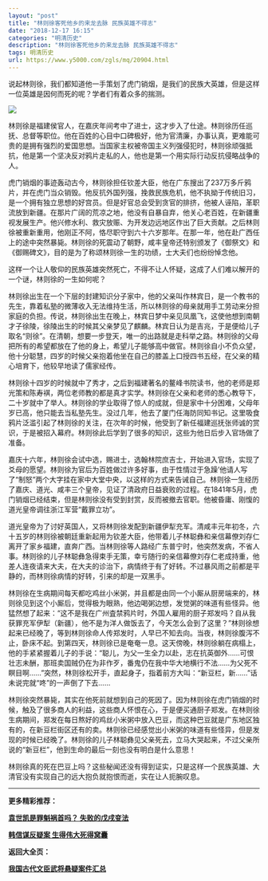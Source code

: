 ```yaml
---
layout: "post"
title: "林则徐客死他乡的来龙去脉 民族英雄不得志"
date: "2018-12-17 16:15"
categories: "明清历史"
description: "林则徐客死他乡的来龙去脉 民族英雄不得志"
tags: 明清历史
url: https://www.y5000.com/zgls/mq/20904.html
---
```






说起林则徐，我们都知道他一手策划了虎门销烟，是我们的民族大英雄，但是这样一位英雄是因何而死的呢？学者们有着众多的揣测。

![](https://img.y5000.com/uploads/allimg/170503/11-1F5031A343S4.jpg)

林则徐是福建侯官人，在嘉庆年间考中了进士，这才步入了仕途。林则徐历任巡抚、总督等职位。他在百姓的心目中口碑极好，他为官清廉，办事认真，更难能可贵的是拥有强烈的爱国思想。当国家主权被帝国主义列强侵犯时，林则徐顽强抵抗，他是第一个坚决反对鸦片走私的人，他也是第一个用实际行动反抗侵略战争的人。

虎门销烟的事迹轰动古今，林则徐担任钦差大臣，他在广东搜出了237万多斤鸦片，并在虎门当众销毁。他反抗外国列强，挽救民族危机，他不执拗于传统旧习，是一个拥有独立思想的好宫员。但是好官总会受到贪官的排挤，他被人诬陷，革职流放到新疆。在那片广阔的荒凉之地，他没有自暴自弃，他关心老百姓，在新疆重视发展生产。他兴修水利、救灾放赈、为开发边远地区作出了巨大贡献。之后林则徐被重新重用，他刚正不阿，恪尽职守到六十六岁那年。在那一年，他在赴广西任上的途中突然暴毙。林则徐的死震动了朝野，咸丰皇帝还特别颁发了《御祭文》和《御赐碑文》，目的是为了称颂林则徐一生的功绩，士大夫们也纷纷悼念他。

这样一个让人敬仰的民族英雄突然死亡，不得不让人怀疑，这成了人们难以解开的一个谜，林则徐的一生如何呢？

林则徐出生在一个下层的封建知识分子家中，他的父亲叫作林宾日，是一个教书的先生，靠着私塾的微薄收入无法维持生活，所以林则徐的母亲就用手工劳动来分担家庭的负担。传说，林则徐出生在晚上，林宾日梦中亲见凤凰飞，这使他想到南朝才子徐陵，徐陵出生的时候其父亲梦见了麒麟。林宾日认为是吉兆，于是便给儿子取名“则徐”。在清朝，想要一步登天，唯一的出路就是走科举之路。林则徐的父母把所有的希望都放在了他的身上，希望儿子能够高中做官。林则徐自小不负众望，他十分聪慧，四岁的时候父亲抱着他坐在自己的膝盖上口授四书五经，在父亲的精心培育下，他较早地读了儒家经传。

林则徐十四岁的时候就中了秀才，之后到福建著名的鳌峰书院读书，他的老师是郑光策和陈寿褀，两位老师教的都是真才实学。林则徐在父亲和老师的悉心教导下，二十岁就中了举人。林则徐的学业取得了惊人的成就，但是家中十分困难，父母年岁已高，他只能去当私塾先生。没过几年，他去了厦门任海防同知书记。这里吸食鸦片泛滥引起了林则徐的关注，在次年的时候，他受到了新任福建巡抚张师诚的赏识，于是被招入幕府。林则徐此后学到了很多的知识，这些为他日后步入官场做了准备。

嘉庆十六年，林则徐会试中选，赐进士，选翰林院庶吉士，开始进入官场，实现了爻母的愿望。林则徐为官后为百姓做过许多好事，由于性情过于急躁’他请人写了“制怒”两个大字挂在家中大堂中央，以这样的方式来告诫自己。林则徐一生经历了嘉庆、道光、咸丰三个皇帝，见证了清政府日益衰败的过程。在1841年5月，虎门销烟已经结束，但是林则徐没有受到封赏，反而被撤去官职。他被昏庸、刚愎的道光皇帝调往浙江军营“戴罪立功”。

道光皇帝为了讨好英国人，又将林则徐发配到新疆伊犁充军。清咸丰元年初冬，六十五岁的林则徐被朝廷重新起用为钦差大臣，他带着儿子林聪彝和亲信幕僚刘存仁离开了家乡福建，直奔广西。当林则徐等人路经广东普宁时，他突然发病，不省人事。林则徐的儿子林聪彝急得束手无策，幸亏随行的亲信幕僚刘存仁老成持重，他差人连夜请来大夫，在大夫的诊治下，病情终于有了好转。不过暴风雨之前都是平静的，而林则徐病情的好转，引来的却是一双黑手。

林则徐在生病期间每天都吃鸡丝小米粥，并且都是由同一个小厮从厨房端来的，林则徐见到这个小厮后，觉得极为眼熟，他边喝粥边想，发觉粥的味道有些怪异。他猛然想了起来：“这不是我在广州査禁鸦片时，外国人雇用的厨子郑发吗？自从我获罪充军伊犁（新疆），他不是为洋人做饭去了，今天怎么会到了这里？”林则徐想起来已经晚了，等到林则徐命人传郑发时，人早已不知去向。当夜，林则徐腹泻不止，卧床不起。到第四天，林则徐已是奄奄一息。这天傍晚，林则徐躺在病榻上，他的手紧紧握着儿子的手说：“聪儿，为父一生全力以赴，志在抗英御外……可恨壮志未酬，那班卖国贼仍在为非作歹，番鬼仍在我中华大地横行不法……为父死不瞑目啊……”突然，林则徐松开手，直起身子，指着前方大叫：“新豆栏，新……”话未说完就“咚”的一声倒了下去……

林则徐突然暴毙，其实在他死前就想到自己的死因了。因为林则徐在虎门销烟的时候，触及了很多商人的利益，这些商人怀恨在心，于是便买通厨子郑发。在林则徐生病期间，郑发在每日熬好的鸡丝小米粥中放入巴豆，而这种巴豆就是广东地区独有的，在新豆栏街区还有的卖。林则徐已经感觉出小米粥的味道有些怪异，但是发现的时候已经晚了。林则徐的儿子林聪彝见父亲死去，立马大哭起来，不过父亲所说的“新豆栏”，他到生命的最后一刻也没有明白是什么意思！

林则徐真的死在巴豆上吗？这些秘闻还没有得到证实，只是这样一个民族英雄、大清官没有实现自己的远大抱负就抱恨而逝，实在让人扼腕叹息。

* * *

**更多精彩推荐：**

[**袁世凯是罪魁祸首吗？ 失败的戊戌变法**](https://www.y5000.com/zgls/mq/20906.html)

[**韩信谋反疑案 生得伟大死得窝囊**](https://www.y5000.com/zgls/qh/20908.html)

**返回大全页：**

[**我国古代文臣武将悬疑案件汇总**](https://www.y5000.com/zgls/20959.html)
